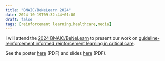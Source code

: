 ```yaml
---
title: "BNAIC/BeNeLearn 2024"
date: 2024-10-19T09:32:44+01:00
draft: false
tags: [reinforcement learning,healthcare,media]
---
```


I will attend the [2024 BNAIC/BeNeLearn](https://bnaic2024.sites.uu.nl/) to present our work on
[guideline-reinforcement informed reinforcement learning in critical
care](https://www.sciencedirect.com/science/article/pii/S0933365723002567).

See the poster [here](/presentations/2024BNAIC-poster.pdf) (PDF) and slides
[here](/static/presentations/2024BNAIC-talk.pdf) (PDF).
